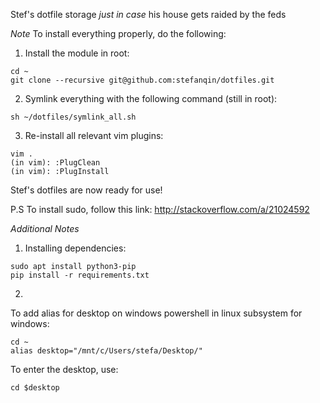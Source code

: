 Stef's dotfile storage *just in case* his house gets raided by the feds

*Note*
To install everything properly, do the following:

1. Install the module in root:
```
cd ~
git clone --recursive git@github.com:stefanqin/dotfiles.git
```
2. Symlink everything with the following command (still in root):
```
sh ~/dotfiles/symlink_all.sh
```
3. Re-install all relevant vim plugins:
```
vim .
(in vim): :PlugClean
(in vim): :PlugInstall
```

Stef's dotfiles are now ready for use!

P.S To install sudo, follow this link: http://stackoverflow.com/a/21024592

*Additional Notes*
1. Installing dependencies:
```
sudo apt install python3-pip
pip install -r requirements.txt
```

2. 
To add alias for desktop on windows powershell in linux subsystem for windows:
```
cd ~
alias desktop="/mnt/c/Users/stefa/Desktop/"
```

To enter the desktop, use:
```
cd $desktop
```
